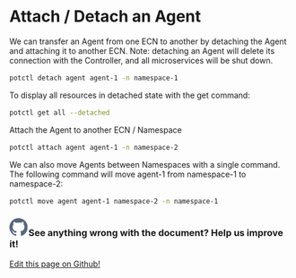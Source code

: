 # Attach / Detach an Agent

We can transfer an Agent from one ECN to another by detaching the Agent and attaching it to another ECN.
Note: detaching an Agent will delete its connection with the Controller, and all microservices will be shut down.

```bash
potctl detach agent agent-1 -n namespace-1
```

To display all resources in detached state with the get command:

```bash
potctl get all --detached
```

Attach the Agent to another ECN / Namespace

```bash
potctl attach agent agent-1 -n namespace-2
```

We can also move Agents between Namespaces with a single command. The following command will move agent-1 from namespace-1 to namespace-2:

```bash
potctl move agent agent-1 namespace-2 -n namespace-1
```

<aside class="notifications contribute">
  <h3><img src="/images/icos/ico-github.svg" alt=""/>See anything wrong with the document? Help us improve it!</h3>
  <a href="https://github.com/Datasance/docs.datasance.com/edit/main/docs/agent-management/attach-detach.md"
    target="_blank">
    <p>Edit this page on Github!</p>
  </a>
</aside>
